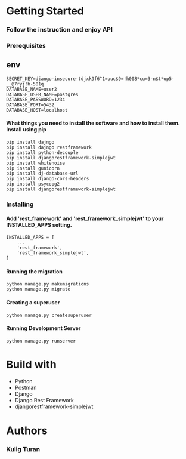 



# Getting Started
### Follow the instruction and enjoy API

### Prerequisites

## env
``` 
SECRET_KEY=django-insecure-tdjxk9f6^1=ouc$9=!h008*cu=3-n$t*op5-__@7ryj!b-501q
DATABASE_NAME=user2
DATABASE_USER_NAME=postgres
DATABASE_PASSWORD=1234
DATABASE_PORT=5432
DATABASE_HOST=localhost
```

#### What things you need to install the software and how to install them. Install using pip 
``` 
pip install dajngo
pip install dajngo restframework
pip install python-decouple
pip install djangorestframework-simplejwt
pip install whitenoise
pip install gunicorn
pip install dj-database-url
pip install django-cors-headers
pip install psycopg2 
pip install djangorestframework-simplejwt
```

### Installing

#### Add 'rest_framework' and 'rest_framework_simplejwt' to your INSTALLED_APPS setting.

```
INSTALLED_APPS = [
    ...
    'rest_framework',
    'rest_framework_simplejwt',
]
```

#### Running the migration 
```
python manage.py makemigrations
python manage.py migrate
```
#### Creating a superuser 

```
python manage.py createsuperuser
```
#### Running Development Server
```
python manage.py runserver
```

# Build with
+ Python
+ Postman
+ Django
+ Django Rest Framework
+ djangorestframework-simplejwt

# Authors
### Kulig Turan 


